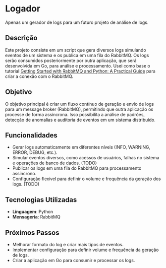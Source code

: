 # Logador

Apenas um gerador de logs para um futuro projeto de análise de logs.

## Descrição

Este projeto consiste em um script que gera diversos logs simulando eventos de um sistema e os publica em uma fila do RabbitMQ. Os logs serão consumidos posteriormente por outra aplicação, que será desenvolvida em Go, para análise e processamento.
Usei como base o tutorial [Getting Started with RabbitMQ and Python: A Practical Guide](https://dev.to/felipepaz/getting-started-with-rabbitmq-and-python-a-practical-guide-57fi) para criar a conexão com o RabbitMQ.

## Objetivo

O objetivo principal é criar um fluxo contínuo de geração e envio de logs para um message broker (RabbitMQ), permitindo que outra aplicação os processe de forma assíncrona. Isso possibilita a análise de padrões, detecção de anomalias e auditoria de eventos em um sistema distribuído.

## Funcionalidades

- Gerar logs automaticamente em diferentes níveis (INFO, WARNING, ERROR, DEBUG, etc.).
- Simular eventos diversos, como acessos de usuários, falhas no sistema e operações de banco de dados. (TODO)
- Publicar os logs em uma fila do RabbitMQ para processamento assíncrono.
- Configuração flexível para definir o volume e frequência da geração dos logs. (TODO)

## Tecnologias Utilizadas

- **Linguagem**: Python
- **Mensageria**: RabbitMQ

## Próximos Passos

- Melhorar formato do log e criar mais tipos de eventos.
- Implementar configuração para definir volume e frequência da geração de logs.
- Criar a aplicação em Go para consumir e processar os logs.
